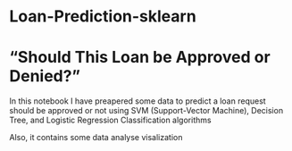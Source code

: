 # Loan-Prediction-sklearn
# “Should This Loan be Approved or Denied?”
In this notebook I have preapered some data to predict a loan request should be approved or not using SVM (Support-Vector Machine), Decision Tree, and Logistic Regression Classification algorithms 

Also, it contains some data analyse visalization
